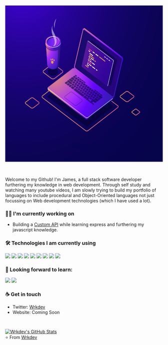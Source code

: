 <img src= "https://github.com/wrkdev/wrkdev/blob/master/wrkdev.jpg?raw=true" height="500"></img>

<br/>

Welcome to my Github! I'm James, a full stack software developer furthering my knowledge in web development. Through self study and watching many youtube videos, I am slowly trying to build my portfolio of languages to include procedural and Object-Oriented languages not just focussing on Web development technologies (which I have used a lot).

<h3> 👷‍♂️ I'm currently working on</h3>

- Building a [Custom API](https://github.com/wrkdev/custom-api) while learning express and furthering my javascript knowledge.

<h3>🛠 Technologies I am currently using</h3>

<img src="https://img.shields.io/badge/javascript%20-%23323330.svg?&style=for-the-badge&logo=javascript&logoColor=%23F7DF1E"/> <img src="https://img.shields.io/badge/node.js%20-%2343853D.svg?&style=for-the-badge&logo=node.js&logoColor=white"/> <img src="https://img.shields.io/badge/react%20-%2320232a.svg?&style=for-the-badge&logo=react&logoColor=%2361DAFB"/> <img src="https://img.shields.io/badge/jquery%20-%230769AD.svg?&style=for-the-badge&logo=jquery&logoColor=white"/> <img src="https://img.shields.io/badge/github%20-%23121011.svg?&style=for-the-badge&logo=github&logoColor=white"/> <img src="https://img.shields.io/badge/mysql-%2300f.svg?&style=for-the-badge&logo=mysql&logoColor=white"/> <img src ="https://img.shields.io/badge/MongoDB-%234ea94b.svg?&style=for-the-badge&logo=mongodb&logoColor=white"/> <img src="https://img.shields.io/badge/apache%20-%23D42029.svg?&style=for-the-badge&logo=apache&logoColor=white"/> <img src="https://img.shields.io/badge/php-%23777BB4.svg?&style=for-the-badge&logo=php&logoColor=white"/>

<h3>🌱 Looking forward to learn:</h3>
<img src="https://img.shields.io/badge/python%20-%2314354C.svg?&style=for-the-badge&logo=python&logoColor=white"/> <img src="https://img.shields.io/badge/express.js%20-%23404d59.svg?&style=for-the-badge"/>

<br/>

<h3> ☕ Get in touch </h3>

- Twitter: [Wrkdev](https://twitter.com/wrkdev)
- Website: Coming Soon


<br/>

[![Wrkdev's GitHub Stats](https://github-readme-stats.vercel.app/api?username=wrkdev&show_icons=true)](https://github.com/wrkdev)
<br/>
⭐️ From [Wrkdev](https://github.com/wrkdev)
